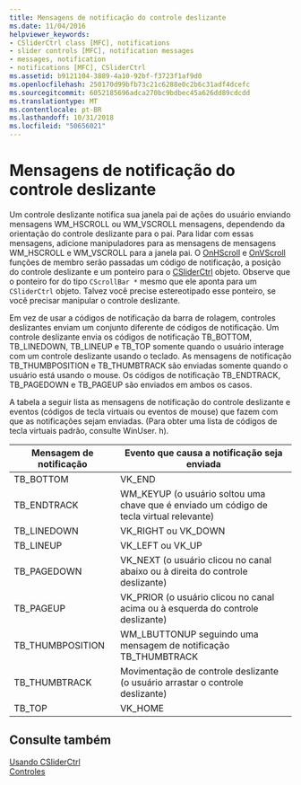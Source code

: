 ```yaml
---
title: Mensagens de notificação do controle deslizante
ms.date: 11/04/2016
helpviewer_keywords:
- CSliderCtrl class [MFC], notifications
- slider controls [MFC], notification messages
- messages, notification
- notifications [MFC], CSliderCtrl
ms.assetid: b9121104-3889-4a10-92bf-f3723f1af9d0
ms.openlocfilehash: 250170d99bfb73c21c6288e0c2b6c31adf4dcefc
ms.sourcegitcommit: 6052185696adca270bc9bdbec45a626dd89cdcdd
ms.translationtype: MT
ms.contentlocale: pt-BR
ms.lasthandoff: 10/31/2018
ms.locfileid: "50656021"
---
```

# <a name="slider-notification-messages"></a>Mensagens de notificação do controle deslizante

Um controle deslizante notifica sua janela pai de ações do usuário enviando mensagens WM_HSCROLL ou WM_VSCROLL mensagens, dependendo da orientação do controle deslizante para o pai. Para lidar com essas mensagens, adicione manipuladores para as mensagens de mensagens WM_HSCROLL e WM_VSCROLL para a janela pai. O [OnHScroll](../mfc/reference/cwnd-class.md#onhscroll) e [OnVScroll](../mfc/reference/cwnd-class.md#onvscroll) funções de membro serão passadas um código de notificação, a posição do controle deslizante e um ponteiro para o [CSliderCtrl](../mfc/reference/csliderctrl-class.md) objeto. Observe que o ponteiro for do tipo `CScrollBar *` mesmo que ele aponta para um `CSliderCtrl` objeto. Talvez você precise estereotipado esse ponteiro, se você precisar manipular o controle deslizante.

Em vez de usar a códigos de notificação da barra de rolagem, controles deslizantes enviam um conjunto diferente de códigos de notificação. Um controle deslizante envia os códigos de notificação TB_BOTTOM, TB_LINEDOWN, TB_LINEUP e TB_TOP somente quando o usuário interage com um controle deslizante usando o teclado. As mensagens de notificação TB_THUMBPOSITION e TB_THUMBTRACK são enviadas somente quando o usuário está usando o mouse. Os códigos de notificação TB_ENDTRACK, TB_PAGEDOWN e TB_PAGEUP são enviados em ambos os casos.

A tabela a seguir lista as mensagens de notificação do controle deslizante e eventos (códigos de tecla virtuais ou eventos de mouse) que fazem com que as notificações sejam enviadas. (Para obter uma lista de códigos de tecla virtuais padrão, consulte WinUser. h).

|Mensagem de notificação|Evento que causa a notificação seja enviada|
|--------------------------|-------------------------------------------|
|TB_BOTTOM|VK_END|
|TB_ENDTRACK|WM_KEYUP (o usuário soltou uma chave que é enviado um código de tecla virtual relevante)|
|TB_LINEDOWN|VK_RIGHT ou VK_DOWN|
|TB_LINEUP|VK_LEFT ou VK_UP|
|TB_PAGEDOWN|VK_NEXT (o usuário clicou no canal abaixo ou à direita do controle deslizante)|
|TB_PAGEUP|VK_PRIOR (o usuário clicou no canal acima ou à esquerda do controle deslizante)|
|TB_THUMBPOSITION|WM_LBUTTONUP seguindo uma mensagem de notificação TB_THUMBTRACK|
|TB_THUMBTRACK|Movimentação de controle deslizante (o usuário arrastar o controle deslizante)|
|TB_TOP|VK_HOME|

## <a name="see-also"></a>Consulte também

[Usando CSliderCtrl](../mfc/using-csliderctrl.md)<br/>
[Controles](../mfc/controls-mfc.md)

